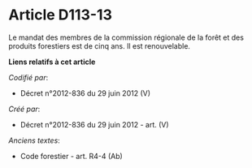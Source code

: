 # Article D113-13

Le mandat des membres de la commission régionale de la forêt et des produits forestiers est de cinq ans. Il est renouvelable.

**Liens relatifs à cet article**

_Codifié par_:

  - Décret n°2012-836 du 29 juin 2012 (V)

_Créé par_:

  - Décret n°2012-836 du 29 juin 2012 - art. (V)

_Anciens textes_:

  - Code forestier - art. R4-4 (Ab)
